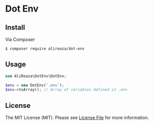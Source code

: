 # Dot Env


## Install

Via Composer
```bash
$ composer require alireaza/dot-env
```


## Usage

```php
use AliReaza\DotEnv\DotEnv;

$env = new DotEnv('.env');
$env->toArray(); // Array of variables defined in .env
```


## License

The MIT License (MIT). Please see [License File](LICENSE) for more information.